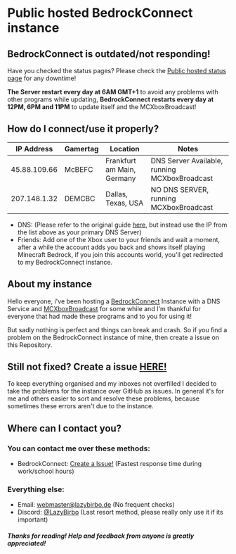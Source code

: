 
# Public hosted BedrockConnect instance 




## BedrockConnect is outdated/not responding!
Have you checked the status pages? Please check the [Public hosted status page](https://bcstatus.xyz/status/bedrock) for any downtime!

**The Server restart every day at 6AM GMT+1** to avoid any problems with other programs while updating, **BedrockConnect restarts every day at 12PM, 6PM and 11PM** to update itself and the MCXboxBroadcast! 

## How do I connect/use it properly?

| IP Address   | Gamertag | Location                   | Notes                                         |
|--------------|----------|----------------------------|-----------------------------------------------|
| 45.88.109.66 | McBEFC   | Frankfurt am Main, Germany | DNS Server Available, running MCXboxBroadcast |
| 207.148.1.32 | DEMCBC   | Dallas, Texas, USA         | NO DNS SERVER, running MCXboxBroadcast        |

 - DNS: (Please refer to the original guide [here](https://github.com/Pugmatt/BedrockConnect?tab=readme-ov-file#tutorials), but instead use the IP from the list above as your primary DNS Server)
 - Friends: Add one of the Xbox user to your friends and wait a moment, after a while the account adds you back and shows itself playing Minecraft Bedrock, if you join this accounts world, you'll get redirected to my BedrockConnect instance.
## About my instance
Hello everyone, i've been hosting a [BedrockConnect](https://github.com/Pugmatt/BedrockConnect) Instance with a DNS Service and [MCXboxBroadcast](https://github.com/rtm516/MCXboxBroadcast) for some while and I'm thankful for everyone that had made these programs and to you for using it!

But sadly nothing is perfect and things can break and crash. So if you find a problem on the BedrockConnect instance of mine, then create a issue on this Repository.

## Still not fixed? Create a issue [HERE!](https://github.com/LazyBirb/LazyBirb/issues/new/choose)

To keep everything organised and my inboxes not overfilled I decided to take the problems for the instance over GitHub as issues. In general it's for me and others easier to sort and resolve these problems, because sometimes these errors aren't due to the instance.
## Where can I contact you?

### You can contact me over these methods:

- BedrockConnect: [Create a Issue!](https://github.com/LazyBirb/LazyBirb/issues/new/choose) (Fastest response time during work/school hours)
### Everything else:

- Email: webmaster@lazybirbo.de (No frequent checks)
- Discord: [@LazyBirbo](https://discord.com/users/589383269594693645) (Last resort method, please really only use it if its important)
 



##### Thanks for reading! Help and feedback from anyone is greatly appreciated!
